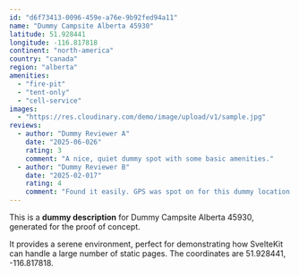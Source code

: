 ```yaml
---
id: "d6f73413-0096-459e-a76e-9b92fed94a11"
name: "Dummy Campsite Alberta 45930"
latitude: 51.928441
longitude: -116.817818
continent: "north-america"
country: "canada"
region: "alberta"
amenities:
  - "fire-pit"
  - "tent-only"
  - "cell-service"
images:
  - "https://res.cloudinary.com/demo/image/upload/v1/sample.jpg"
reviews:
  - author: "Dummy Reviewer A"
    date: "2025-06-026"
    rating: 3
    comment: "A nice, quiet dummy spot with some basic amenities."
  - author: "Dummy Reviewer B"
    date: "2025-02-017"
    rating: 4
    comment: "Found it easily. GPS was spot on for this dummy location."
---
```


This is a **dummy description** for Dummy Campsite Alberta 45930, generated for the proof of concept.

It provides a serene environment, perfect for demonstrating how SvelteKit can handle a large number of static pages. The coordinates are 51.928441, -116.817818.
